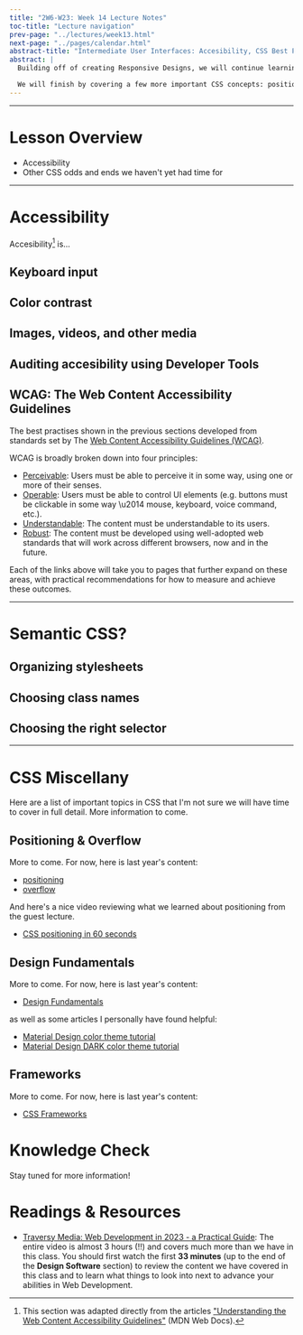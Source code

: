 ```yaml
---
title: "2W6-W23: Week 14 Lecture Notes"
toc-title: "Lecture navigation"
prev-page: "../lectures/week13.html"
next-page: "../pages/calendar.html"
abstract-title: "Intermediate User Interfaces: Accesibility, CSS Best Practises, and more"
abstract: |
  Building off of creating Responsive Designs, we will continue learning best practises for functional, usable, and accessible websites.

  We will finish by covering a few more important CSS concepts: positioning, design, and frameworks (as much as time allows).
---
```


---

# Lesson Overview

- Accessibility
- Other CSS odds and ends we haven't yet had time for

---

# Accessibility

Accesibility[^accessibility-attribution] is...

[^accessibility-attribution]: This section was adapted directly from the articles ["Understanding the Web Content Accessibility Guidelines"](https://developer.mozilla.org/en-US/docs/Web/Accessibility/Understanding_WCAG) (MDN Web Docs).  

[accessibility-drewdevault]: https://drewdevault.com/2022/02/13/Framing-accessibility-in-broader-terms.html

## Keyboard input

## Color contrast

## Images, videos, and other media

## Auditing accesibility using Developer Tools

## WCAG: The Web Content Accessibility Guidelines

The best practises shown in the previous sections developed from standards set by The [Web Content Accessibility Guidelines (WCAG)][wcag]. 

WCAG is broadly broken down into four principles: 

- [Perceivable][wcag-perceivable]: Users must be able to perceive it in some way, using one or more of their senses.
- [Operable][wcag-operable]: Users must be able to control UI elements (e.g. buttons must be clickable in some way \u2014 mouse, keyboard, voice command, etc.).
- [Understandable][wcag-understandable]: The content must be understandable to its users.
- [Robust][wcag-robust]: The content must be developed using well-adopted web standards that will work across different browsers, now and in the future.

Each of the links above will take you to pages that further expand on these areas, with practical recommendations for how to measure and achieve these outcomes.

[wcag]: https://www.w3.org/WAI/standards-guidelines/wcag/
[wcag-perceivable]: https://developer.mozilla.org/en-US/docs/Web/Accessibility/Understanding_WCAG/Perceivable
[wcag-operable]: https://developer.mozilla.org/en-US/docs/Web/Accessibility/Understanding_WCAG/Operable
[wcag-understandable]: https://developer.mozilla.org/en-US/docs/Web/Accessibility/Understanding_WCAG/Understandable
[wcag-robust]: https://developer.mozilla.org/en-US/docs/Web/Accessibility/Understanding_WCAG/Robust
[css-tricks-reduced-motion]: https://css-tricks.com/revisiting-prefers-reduced-motion/

---

# Semantic CSS?

## Organizing stylesheets

## Choosing class names

## Choosing the right selector

---

# CSS Miscellany

Here are a list of important topics in CSS that I'm not sure we will have time to cover in full detail. More information to come.

## Positioning & Overflow

More to come. For now, here is last year's content:

- [positioning](https://maujac.github.io/2W6-UI/#/./wk5/positioning-zIndex)
- [overflow](https://maujac.github.io/2W6-UI/#/./wk8/displayNone-overflow)

And here's a nice video reviewing what we learned about positioning from the guest lecture.

- [CSS positioning in 60 seconds](https://www.youtube.com/shorts/jFcWa9kiOHQ)

## Design Fundamentals

More to come. For now, here is last year's content:

- [Design Fundamentals](https://maujac.github.io/2W6-UI/#/./wk9/design_fundamentals)

as well as some articles I personally have found helpful:

- [Material Design color theme tutorial](https://m2.material.io/design/color/the-color-system.html)
- [Material Design DARK color theme tutorial](https://m2.material.io/design/color/dark-theme.html)

## Frameworks

More to come. For now, here is last year's content:

- [CSS Frameworks](https://maujac.github.io/2W6-UI/#/./wk14/css_frameworks)


# Knowledge Check

Stay tuned for more information!

# Readings & Resources

- [Traversy Media: Web Development in 2023 - a Practical Guide][webdev2023]: The entire video is almost 3 hours (!!) and covers much more than we have in this class. You should first watch the first **33 minutes** (up to the end of the **Design Software** section) to review the content we have covered in this class and to learn what things to look into next to advance your abilities in Web Development.

[webdev2023]: https://www.youtube.com/watch?v=u72H_zZzkcw
